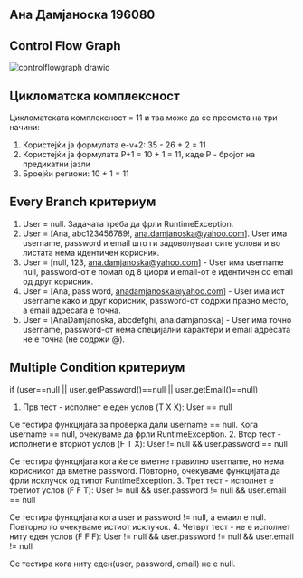## Aна Дамјаноска 196080

## Control Flow Graph

![controlflowgraph drawio](https://github.com/anadamjanoska/SI_2023_lab2_196080/assets/130085738/b3312831-4b44-45cc-b794-64c7860a6e50)

## Цикломатска комплексност
Цикломатската комплексност = 11 и таа може да се пресмета на три начини:
1. Користејќи ја формулата e-v+2: 35 - 26 + 2 = 11
2. Користејќи ја формулата P+1 = 10 + 1 = 11, каде P - бројот на предикатни јазли 
3. Броејќи региони: 10 + 1 = 11

## Every Branch критериум
1. User = null. Задачата треба да фрли RuntimeException.
2. User = [Ana, abc123456789!, ana.damjanoska@yahoo.com]. User има username, password и email што ги задоволуваат сите услови и во 
листата нема идентичен корисник.
3. User = [null, 123, ana.damjanoska@yahoo.com] - User има username null, password-от е помал од 8 цифри и email-от е идентичен со 
email од друг корисник.
4. User = [Ana, pass word, anadamjanoska@yahoo.com] - User има ист username како и друг корисник, password-от содржи празно место, а email
адресата е точна.
5. User = [AnaDamjanoska, abcdefghi, ana.damjanoska] - User има точно username, password-от нема специјални карактери и email адресата
не е точна (не содржи @).

## Multiple Condition критериум
if (user==null || user.getPassword()==null || user.getEmail()==null)

1. Прв тест - исполнет е еден услов (T X X): User == null

Се тестира функцијата за проверка дали username == null. Кога username == null, oчекуваме да фрли RuntimeException.
2. Втор тест - исполнети е вториот услов (F T X): User != null && user.password == null

Се тестира функцијата кога ќе се вметне правилно username, но нема корисникот да вметне password. Повторно, очекуваме функцијата да фрли исклучок од типот RuntimeException.
3. Трет тест - исполнет е третиот услов (F F T): User != null && user.password != null && user.email == null

Се тестира функцијата кога user и password != null, а емаил е null. Повторно го очекуваме истиот исклучок.
4. Четврт тест - не е исполнет ниту еден услов (F F F): User != null && user.password != null && user.email != null

Се тестира кога ниту еден(user, password, email) не е null.

